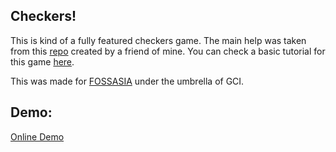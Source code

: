 Checkers!
----------

This is kind of a fully featured checkers game. The main help was taken from this [repo](https://github.com/codethejason/checkers) created by a friend of mine. You can check a basic tutorial for this game [here](http://www.itsyourturn.com/t_helptopic2030.html).

This was made for [FOSSASIA](http://fossasia.org/) under the umbrella of GCI.

Demo:
-------

[Online Demo](http://yasoob.me/checkers/)